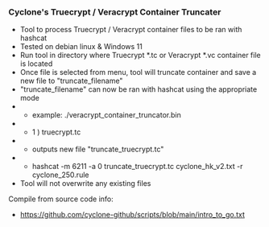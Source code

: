 ### Cyclone's Truecrypt / Veracrypt Container Truncater
- Tool to process Truecrypt / Veracrypt container files to be ran with hashcat
- Tested on debian linux & Windows 11
- Run tool in directory where Truecrypt *.tc or Veracrypt *.vc container file is located
- Once file is selected from menu, tool will truncate container and save a new file to "truncate_filename"
- "truncate_filename" can now be ran with hashcat using the appropriate mode
- - example: ./veracrypt_container_truncator.bin
- - 1 ) truecrypt.tc
- - outputs new file "truncate_truecrypt.tc"
- - hashcat -m 6211 -a 0 truncate_truecrypt.tc cyclone_hk_v2.txt -r cyclone_250.rule
- Tool will not overwrite any existing files

Compile from source code info:
- https://github.com/cyclone-github/scripts/blob/main/intro_to_go.txt
